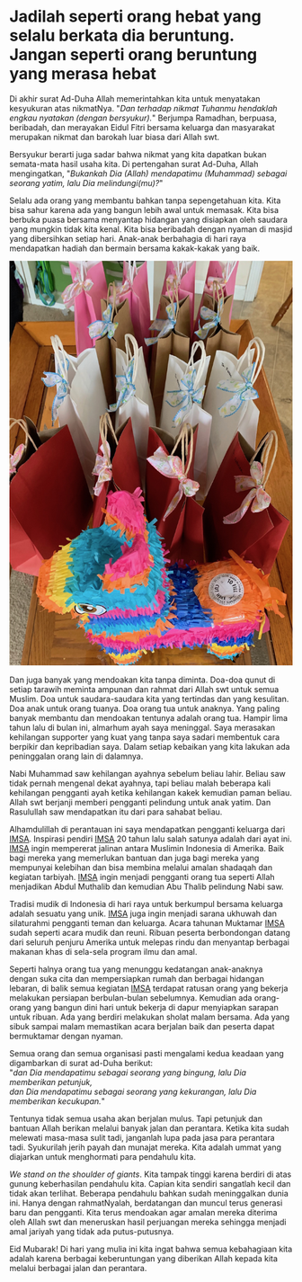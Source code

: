 # Jadilah seperti orang hebat yang selalu berkata dia beruntung.<br/>Jangan seperti orang beruntung yang merasa hebat

Di akhir surat Ad-Duha Allah memerintahkan kita untuk menyatakan kesyukuran atas nikmatNya. "*Dan terhadap nikmat Tuhanmu hendaklah engkau nyatakan (dengan bersyukur).*" Berjumpa Ramadhan, berpuasa, beribadah, dan merayakan Eidul Fitri bersama keluarga dan masyarakat merupakan nikmat dan barokah luar biasa dari Allah swt. 

Bersyukur berarti juga sadar bahwa nikmat yang kita dapatkan bukan semata-mata hasil usaha kita. Di pertengahan surat Ad-Duha, Allah mengingatkan, "*Bukankah Dia (Allah) mendapatimu (Muhammad) sebagai seorang yatim, lalu Dia melindungi(mu)?*"

Selalu ada orang yang membantu bahkan tanpa sepengetahuan kita. Kita bisa sahur karena ada yang bangun lebih awal untuk memasak. Kita bisa berbuka puasa bersama menyantap hidangan yang disiapkan oleh saudara yang mungkin tidak kita kenal. Kita bisa beribadah dengan nyaman di masjid yang dibersihkan setiap hari. Anak-anak berbahagia di hari raya mendapatkan hadiah dan bermain bersama kakak-kakak yang baik.

![](IMG_0840.jpeg)

Dan juga banyak yang mendoakan kita tanpa diminta. Doa-doa qunut di setiap tarawih meminta ampunan dan rahmat dari Allah swt untuk semua Muslim. Doa untuk saudara-saudara kita yang tertindas dan yang kesulitan. Doa anak untuk orang tuanya. Doa orang tua untuk anaknya. Yang paling banyak membantu dan mendoakan tentunya adalah orang tua. Hampir lima tahun lalu di bulan ini, almarhum ayah saya meninggal. Saya merasakan kehilangan supporter yang kuat yang tanpa saya sadari membentuk cara berpikir dan kepribadian saya. Dalam setiap kebaikan yang kita lakukan ada peninggalan orang lain di dalamnya.

Nabi Muhammad saw kehilangan ayahnya sebelum beliau lahir. Beliau saw tidak pernah mengenal dekat ayahnya, tapi beliau malah beberapa kali kehilangan pengganti ayah ketika kehilangan kakek kemudian paman beliau. Allah swt berjanji memberi pengganti pelindung untuk anak yatim. Dan Rasulullah saw mendapatkan itu dari para sahabat beliau. 

Alhamdulillah di perantauan ini saya mendapatkan pengganti keluarga dari [IMSA](https://www.imsa.us). Inspirasi pendiri [IMSA](https://www.imsa.us) 20 tahun lalu salah satunya adalah dari ayat ini. [IMSA](https://www.imsa.us) ingin mempererat jalinan antara Muslimin Indonesia di Amerika. Baik bagi mereka yang memerlukan bantuan dan juga bagi mereka yang mempunyai kelebihan dan bisa membina melalui amalan shadaqah dan kegiatan tarbiyah. [IMSA](https://www.imsa.us) ingin menjadi pengganti orang tua seperti Allah menjadikan Abdul Muthalib dan kemudian Abu Thalib pelindung Nabi saw.

Tradisi mudik di Indonesia di hari raya untuk berkumpul bersama keluarga adalah sesuatu yang unik. [IMSA](https://www.imsa.us) juga ingin menjadi sarana ukhuwah dan silaturahmi pengganti teman dan keluarga. Acara tahunan Muktamar [IMSA](https://www.imsa.us) sudah seperti acara mudik dan reuni. Ribuan peserta berbondongan datang dari seluruh penjuru Amerika untuk melepas rindu dan menyantap berbagai makanan khas di sela-sela program ilmu dan amal. 

Seperti halnya orang tua yang menunggu kedatangan anak-anaknya dengan suka cita dan mempersiapkan rumah dan berbagai hidangan  lebaran, di balik semua kegiatan [IMSA](https://www.imsa.us) terdapat ratusan orang yang bekerja melakukan persiapan berbulan-bulan sebelumnya. Kemudian ada orang-orang yang bangun dini hari untuk bekerja di dapur menyiapkan sarapan untuk ribuan. Ada yang berdiri melakukan sholat malam bersama. Ada yang sibuk sampai malam memastikan acara berjalan baik dan peserta dapat bermuktamar dengan nyaman.

Semua orang dan semua organisasi pasti mengalami kedua keadaan yang digambarkan di surat ad-Duha berikut:<br/>
"*dan Dia mendapatimu sebagai seorang yang bingung, lalu Dia memberikan petunjuk,<br/>
dan Dia mendapatimu sebagai seorang yang kekurangan, lalu Dia memberikan kecukupan.*"

Tentunya tidak semua usaha akan berjalan mulus. Tapi petunjuk dan bantuan Allah berikan melalui banyak jalan dan perantara. Ketika kita sudah melewati masa-masa sulit tadi, janganlah lupa pada jasa para perantara tadi. Syukurilah jerih payah dan munajat mereka. Kita adalah ummat yang diajarkan untuk menghormati para pendahulu kita. 

*We stand on the shoulder of giants*. Kita tampak tinggi karena berdiri di atas gunung keberhasilan pendahulu kita. Capian kita sendiri sangatlah kecil dan tidak akan terlihat. Beberapa pendahulu bahkan sudah meninggalkan dunia ini. Hanya dengan rahmatNyalah, berdatangan dan muncul terus generasi baru dan pengganti. Kita terus mendoakan agar amalan mereka diterima oleh Allah swt dan meneruskan hasil perjuangan mereka sehingga menjadi amal jariyah yang tidak ada putus-putusnya. 

Eid Mubarak! Di hari yang mulia ini kita ingat bahwa semua kebahagiaan kita adalah karena berbagai keberuntungan yang diberikan Allah kepada kita melalui berbagai jalan dan perantara.
